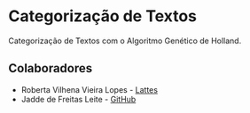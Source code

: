 # Categorização de Textos

Categorização de Textos com o Algoritmo Genético de Holland.

## Colaboradores

- Roberta Vilhena Vieira Lopes - [Lattes](http://lattes.cnpq.br/7000283790939630)
- Jadde de Freitas Leite - [GitHub](https://github.com/Jaddefreitas)
